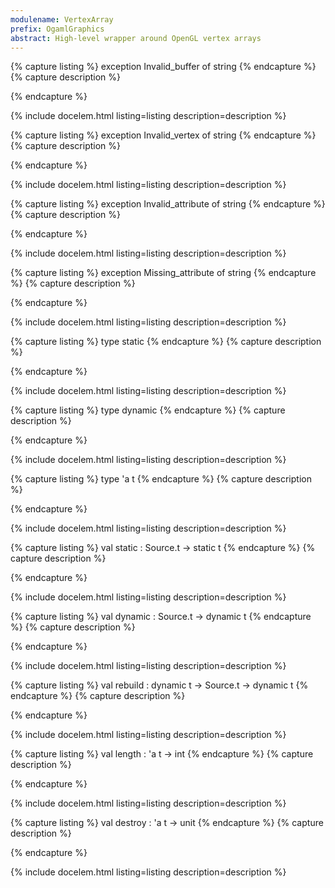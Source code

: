 ```yaml
---
modulename: VertexArray 
prefix: OgamlGraphics
abstract: High-level wrapper around OpenGL vertex arrays 
---
```


{% capture listing %}
exception Invalid_buffer of string
{% endcapture %}
{% capture description %}

{% endcapture %}

{% include docelem.html listing=listing description=description  %}

{% capture listing %}
exception Invalid_vertex of string
{% endcapture %}
{% capture description %}

{% endcapture %}

{% include docelem.html listing=listing description=description  %}

{% capture listing %}
exception Invalid_attribute of string
{% endcapture %}
{% capture description %}

{% endcapture %}

{% include docelem.html listing=listing description=description  %}

{% capture listing %}
exception Missing_attribute of string
{% endcapture %}
{% capture description %}

{% endcapture %}

{% include docelem.html listing=listing description=description  %}

{% capture listing %}
type static
{% endcapture %}
{% capture description %}

{% endcapture %}

{% include docelem.html listing=listing description=description  %}

{% capture listing %}
type dynamic
{% endcapture %}
{% capture description %}

{% endcapture %}

{% include docelem.html listing=listing description=description  %}

{% capture listing %}
type 'a t
{% endcapture %}
{% capture description %}

{% endcapture %}

{% include docelem.html listing=listing description=description  %}

{% capture listing %}
val static : Source.t -> static t
{% endcapture %}
{% capture description %}

{% endcapture %}

{% include docelem.html listing=listing description=description  %}

{% capture listing %}
val dynamic : Source.t -> dynamic t
{% endcapture %}
{% capture description %}

{% endcapture %}

{% include docelem.html listing=listing description=description  %}

{% capture listing %}
val rebuild : dynamic t -> Source.t -> dynamic t
{% endcapture %}
{% capture description %}

{% endcapture %}

{% include docelem.html listing=listing description=description  %}

{% capture listing %}
val length : 'a t -> int
{% endcapture %}
{% capture description %}

{% endcapture %}

{% include docelem.html listing=listing description=description  %}

{% capture listing %}
val destroy : 'a t -> unit
{% endcapture %}
{% capture description %}

{% endcapture %}

{% include docelem.html listing=listing description=description  %}

